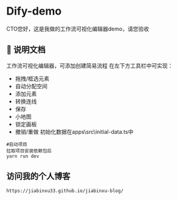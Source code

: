 # Dify-demo
CTO您好，这是我做的工作流可视化编辑器demo，请您验收

## 🚀 说明文档

工作流可视化编辑器，可添加创建简易流程
在左下方工具栏中可实现：
- 拖拽/框选元素
- 自动分配空间
- 添加元素
- 转换连线
- 保存
- 小地图
- 锁定画板
- 撤销/重做
初始化数据在apps\src\initial-data.ts中
```
#启动项目
拉取项目安装依赖包后
yarn run dev
```

## 访问我的个人博客

```
https://jiabinxu33.github.io/jiabinxu-blog/
```
